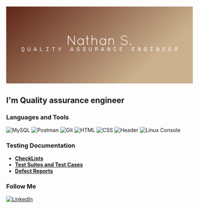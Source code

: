 [![Header](https://github.com/QAseasons/QAseasons/blob/main/assets/cover.png "Go to my Linkedin")](https://www.linkedin.com/in/st-nathan/)

## **I'm Quality assurance engineer**

### **Languages and Tools**

![MySQL](https://img.shields.io/badge/sql-B0C4DE?style=for-the-badge&logo=mysql)
![Postman](https://img.shields.io/badge/postman-B0E0E6?style=for-the-badge&logo=postman)
![Git](https://img.shields.io/badge/git-B0C4DE?style=for-the-badge&logo=git)
![HTML](https://img.shields.io/badge/html-B0E0E6?style=for-the-badge)
![CSS](https://img.shields.io/badge/css-B0C4DE?style=for-the-badge)
![Header](https://img.shields.io/badge/DevTools-B0E0E6?style=for-the-badge&logo=googlechrome&logoColor=2674f2)
![Linux Console](https://img.shields.io/badge/linux-Console-B0C4DE?style=for-the-badge&logo=linux)

### **Testing Documentation**

* [**CheckLists**](https://github.com/QAseasons/CheckLists.git)
* [**Test Suites and Test Cases**](https://github.com/QAseasons/Test-Suites-Test-Cases.git)
* [**Defect Reports**](https://github.com/QAseasons/Defect-Reports.git)

### **Follow Me**

[![LinkedIn](https://img.shields.io/badge/-LinkedIn-090900?style=for-the-badge&logo=linkedin&logoColor=00a1db)](https://www.linkedin.com/in/st-nathan)